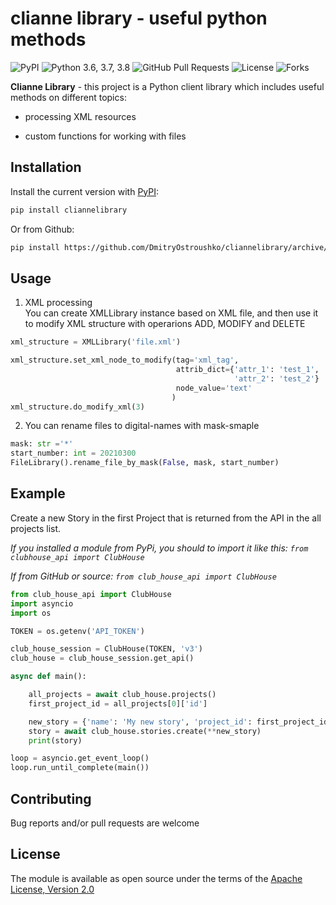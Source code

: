 # clianne library - useful python methods

![PyPI](https://img.shields.io/pypi/v/cliannelibrary?color=orange) ![Python 3.6, 3.7, 3.8](https://img.shields.io/pypi/pyversions/cliannelibrary?color=blueviolet) ![GitHub Pull Requests](https://img.shields.io/github/issues-pr/DmitryOstroushko/cliannelibrary?color=blueviolet) ![License](https://img.shields.io/pypi/l/cliannelibrary?color=blueviolet) ![Forks](https://img.shields.io/github/forks/DmitryOstroushko/cliannelibrary?style=social)

**Clianne Library** - this project is a Python client library which includes useful methods on different topics:  

- processing XML resources  

- custom functions for working with files  


## Installation

Install the current version with [PyPI](https://pypi.org/project/cliannelibrary/):

```bash
pip install cliannelibrary
```

Or from Github:
```bash
pip install https://github.com/DmitryOstroushko/cliannelibrary/archive/main.zip
```

## Usage

1) XML processing  
You can create XMLLibrary instance based on XML file, and then use it to modify XML structure with operarions ADD, MODIFY and DELETE

```python
xml_structure = XMLLibrary('file.xml')

xml_structure.set_xml_node_to_modify(tag='xml_tag',
                                     attrib_dict={'attr_1': 'test_1',
                                                  'attr_2': 'test_2'}
                                     node_value='text'
                                    )
xml_structure.do_modify_xml(3)
```

2) You can rename files to digital-names with mask-smaple

```python
mask: str ='*'
start_number: int = 20210300
FileLibrary().rename_file_by_mask(False, mask, start_number)
```

## Example

Create a new Story in the first Project that is returned from the API in the all projects list.

*If you installed a module from PyPi, you should to import it like this: ``` from clubhouse_api import ClubHouse ```*

*If from GitHub or source: ``` from club_house_api import ClubHouse ```*

```python
from club_house_api import ClubHouse
import asyncio
import os

TOKEN = os.getenv('API_TOKEN')

club_house_session = ClubHouse(TOKEN, 'v3')
club_house = club_house_session.get_api()

async def main():

    all_projects = await club_house.projects()
    first_project_id = all_projects[0]['id']

    new_story = {'name': 'My new story', 'project_id': first_project_id}
    story = await club_house.stories.create(**new_story)
    print(story)

loop = asyncio.get_event_loop()
loop.run_until_complete(main())
```


## Contributing

Bug reports and/or pull requests are welcome


## License

The module is available as open source under the terms of the [Apache License, Version 2.0](https://opensource.org/licenses/Apache-2.0)
